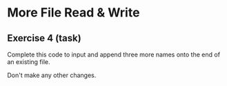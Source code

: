 # More File Read & Write
## Exercise 4 (task)

Complete this code to input and append three more names onto the end of an existing file.

Don't make any other changes.